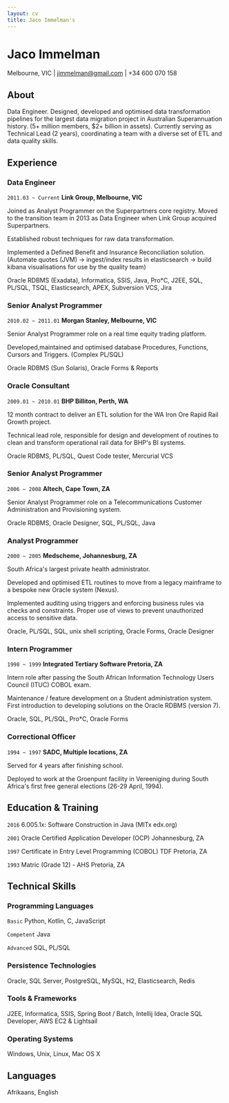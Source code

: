 ```yaml
---
layout: cv
title: Jaco Immelman's
---
```

# Jaco Immelman
<div id="webaddress"> Melbourne, VIC | 
<a target="_blank" href="mailto:jimmelman@gmail.com"><i class="fa fa-envelope-o fa-2x"></i> jimmelman@gmail.com</a> |  <i class="fa fa-mobile fa-2x"></i> +34 600 070 158 
</div>


## About 

Data Engineer. Designed, developed and optimised data transformation pipelines for the largest data migration project in Australian Superannuation history. (5+ million members, $2+ billion in assets). Currently serving as Technical Lead (2 years), coordinating a team with a diverse set of ETL and data quality skills. 

## Experience

### Data Engineer
`2011.03 ~ Current`
__Link Group, Melbourne, VIC__ 

Joined as Analyst Programmer on the Superpartners core registry. Moved to the transition team in 2013 as Data Engineer when Link Group acquired Superpartners.

Established robust techniques for raw data transformation.

Implemented a Defined Benefit and Insurance Reconciliation solution. (Automate quotes (JVM) -> ingest/index results in elasticsearch -> build kibana visualisations for use by the  quality team)

Oracle RDBMS (Exadata), Informatica, SSIS, Java, Pro*C, J2EE, SQL, PL/SQL, TSQL, Elasticsearch, APEX, Subversion VCS, Jira


### Senior Analyst Programmer
`2010.02 ~ 2011.01`
__Morgan Stanley, Melbourne, VIC__ 

Senior Analyst Programmer role on a real time equity trading platform.

Developed,maintained and optimised database Procedures, Functions, Cursors and Triggers. (Complex PL/SQL)
 
Oracle RDBMS (Sun Solaris), Oracle Forms & Reports

### Oracle Consultant
`2009.01 ~ 2010.01`
__BHP Billiton, Perth, WA__ 

12 month contract to deliver an ETL solution for the WA Iron Ore Rapid Rail Growth project.
 
Technical lead role, responsible for design and development of routines to clean and transform operational rail data for BHP's BI systems. 

Oracle RDBMS, PL/SQL, Quest Code tester, Mercurial VCS

### Senior Analyst Programmer
`2006 ~ 2008`
__Altech, Cape Town, ZA__ 

Senior Analyst Programmer role on a Telecommunications Customer Administration and Provisioning system.

Oracle RDBMS, Oracle Designer, SQL, PL/SQL, Java

### Analyst Programmer
`2000 ~ 2005`
__Medscheme, Johannesburg, ZA__ 

South Africa's largest private health administrator. 

Developed and optimised ETL routines to move from a legacy mainframe to a bespoke new Oracle system (Nexus). 

Implemented auditing using triggers and enforcing business rules via checks and constraints. Proper use of views to prevent unauthorized access to sensitive data. 

Oracle, PL/SQL, SQL, unix shell scripting, Oracle Forms, Oracle Designer

### Intern Programmer
`1998 ~ 1999`
__Integrated Tertiary Software Pretoria, ZA__ 

Intern role after passing the South African Information Technology Users Council (ITUC) COBOL exam. 

Maintenance / feature development on a Student administration system. First introduction to developing solutions on the Oracle RDBMS (version 7). 

Oracle, SQL, PL/SQL, Pro*C, Oracle Forms

### Correctional Officer
`1994 ~ 1997`
__SADC, Multiple locations, ZA__ 

Served for 4 years after finishing school.

Deployed to work at the Groenpunt facility in Vereeniging during South Africa's first free general elections (26-29 April, 1994).



## Education & Training

`2016`
6.005.1x: Software Construction in Java (MITx edx.org)

`2001`
Oracle Certified Application Developer (OCP) Johannesburg, ZA

`1997`
Certificate in Entry Level Programming (COBOL) TDF Pretoria, ZA

`1993`
Matric (Grade 12) - AHS Pretoria, ZA

## Technical Skills

### Programming Languages

`Basic`
Python, Kotlin, C, JavaScript

`Competent`
Java

`Advanced`
SQL, PL/SQL

### Persistence Technologies
Oracle, SQL Server, PostgreSQL, MySQL, H2, Elasticsearch, Redis

### Tools & Frameworks
J2EE, Informatica, SSIS, Spring Boot / Batch, Intellij Idea, Oracle SQL Developer, AWS EC2 & Lightsail


### Operating Systems

Windows, Unix, Linux, Mac OS X

## Languages

Afrikaans, English




<!-- ### Footer

Last updated: Mar 2019 -->


